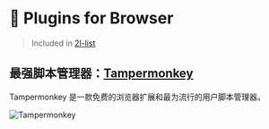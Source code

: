 # 🧩 Plugins for Browser

> Included in [2l-list](https://github.com/waringhu/2l-list)

## 最强脚本管理器：[Tampermonkey](https://www.tampermonkey.net/)

Tampermonkey 是一款免费的浏览器扩展和最为流行的用户脚本管理器。

![Tampermonkey](https://cdn.jsdelivr.net/gh/waringhu/simp-CDN/2l-list/browser-plugin/Tampermonkey.png)
